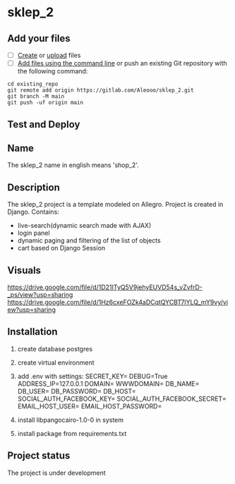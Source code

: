 # sklep_2



## Add your files

- [ ] [Create](https://gitlab.com/-/experiment/new_project_readme_content:05e951127536f7e298cbf31dec4e3058?https://docs.gitlab.com/ee/user/project/repository/web_editor.html#create-a-file) or [upload](https://gitlab.com/-/experiment/new_project_readme_content:05e951127536f7e298cbf31dec4e3058?https://docs.gitlab.com/ee/user/project/repository/web_editor.html#upload-a-file) files
- [ ] [Add files using the command line](https://gitlab.com/-/experiment/new_project_readme_content:05e951127536f7e298cbf31dec4e3058?https://docs.gitlab.com/ee/gitlab-basics/add-file.html#add-a-file-using-the-command-line) or push an existing Git repository with the following command:

```
cd existing_repo
git remote add origin https://gitlab.com/Aleooo/sklep_2.git
git branch -M main
git push -uf origin main
```


## Test and Deploy




## Name
The sklep_2 name in english means 'shop_2'. 

## Description
The sklep_2 project is a template modeled on Allegro. Project is created in Django. Contains:
- live-search(dynamic search made with AJAX)
- login panel
- dynamic paging and filtering of the list of objects
- cart based on Django Session



## Visuals
https://drive.google.com/file/d/1D21ITyQ5V9jehyEUVD54s_yZyfrD-_ps/view?usp=sharing
https://drive.google.com/file/d/1Hz6cxeFOZk4aDCqtQYCBT7IYLQ_mY9vy/view?usp=sharing

## Installation
1. create database postgres
2. create virtual environment
3. add .env with settings:
    SECRET_KEY=
    DEBUG=True
    ADDRESS_IP=127.0.0.1
    DOMAIN=
    WWWDOMAIN=
    DB_NAME=
    DB_USER=
    DB_PASSWORD=
    DB_HOST=
    SOCIAL_AUTH_FACEBOOK_KEY=
    SOCIAL_AUTH_FACEBOOK_SECRET=
    EMAIL_HOST_USER=
    EMAIL_HOST_PASSWORD=

4. install libpangocairo-1.0-0 in system
5. install package from requirements.txt

## Project status
The project is under development

